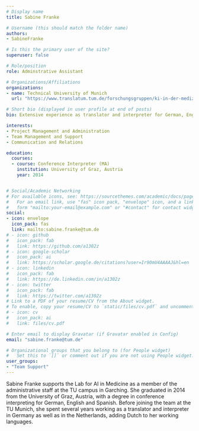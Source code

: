 ```yaml
---
# Display name
title: Sabine Franke

# Username (this should match the folder name)
authors:
- SabineFranke

# Is this the primary user of the site?
superuser: false

# Role/position
role: Adminstrative Assistant

# Organizations/Affiliations
organizations:
- name: Technical University of Munich
  url: "https://www.translatum.tum.de/forschungsgruppen/ki-in-der-medizin/"

# Short bio (displayed in user profile at end of posts)
bio: Extensive experience as translator and interpreter for German, English and Spanish

interests:
- Project Management and Administration
- Team Management and Support
- Communication and Relations

education:
  courses:
  - course: Conference Interpreter (MA)
    institution: University of Graz, Austria
    year: 2014


# Social/Academic Networking
# For available icons, see: https://sourcethemes.com/academic/docs/page-builder/#icons
#   For an email link, use "fas" icon pack, "envelope" icon, and a link in the
#   form "mailto:your-email@example.com" or "#contact" for contact widget.
social:
- icon: envelope
  icon_pack: fas
  link: mailto:sabine.franke@tum.de
# - icon: github
#   icon_pack: fab
#   link: https://github.com/a1302z
# - icon: google-scholar
#   icon_pack: ai
#   link: https://scholar.google.de/citations?user=Ir90mU4AAAAJ&hl=en
# - icon: linkedin
#   icon_pack: fab
#   link: https://de.linkedin.com/in/a1302z
# - icon: twitter
#   icon_pack: fab
#   link: https://twitter.com/a1302z
# Link to a PDF of your resume/CV from the About widget.
# To enable, copy your resume/CV to `static/files/cv.pdf` and uncomment the lines below.
# - icon: cv
#   icon_pack: ai
#   link: files/cv.pdf

# Enter email to display Gravatar (if Gravatar enabled in Config)
email: "sabine.franke@tum.de"

# Organizational groups that you belong to (for People widget)
#   Set this to `[]` or comment out if you are not using People widget.
user_groups:
- "Team Support"
---
```

Sabine Franke supports the Lab for AI in Medicine as a member of the administrative staff at the TU campus in Garching. She graduated in 2014 from the University of Graz, Austria, with a degree in conference interpreting for German, English and Spanish. Before joining the team at the TU Munich, she spent several years working as a translator and interpreter in Germany as well as in the Netherlands, adding Dutch to her working languages.
